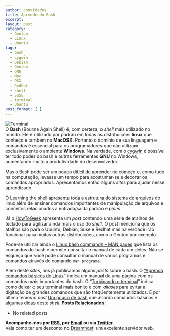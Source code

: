 ```yaml
---
author: convidados
title: Aprendendo Bash
excerpt:
layout: post
category:
  - Gentoo
  - Linux
  - Ubuntu
tags:
  - bash
  - cygwin
  - Debian
  - Gentoo
  - GNU
  - Mac
  - OSX
  - Redhat
  - shell
  - SuSE
  - terminal
  - Ubuntu
post_format: [ ]
---
```

![Terminal][1]  
O **Bash** (Bourne Again Shell) é, com certeza, o *shell* mais utilizado no mundo. Ele é utilizado por padrão em todas as distribuições **linux** que conheço e também no **MacOSX**. Portanto o domínio de sua linguagem e comandos é essencial para os programadores que não utilizam exclusivamente o ambiente **Windows**. Na verdade, com o [cygwin][2] é possível ter todo poder do bash e outras ferramentas **GNU** no Windows, aumentando muito a produtividade do desenvolvedor.



Mas o Bash pode ser um pouco difícil de aprender no começo e, como tudo na computação, levasse um tempo para acostumar-se e decorar os comandos apropriados. Apresentamos então alguns *sites* para ajudar nesse aprendizado.

O [Learning the shell][3] apresenta toda a estrutura do sistema de arquivos do linux além de ensinar comandos importantes de manipulação de arquivos e conceitos relacionados a entrada/saída padrão e *pipes*.

Já o [HowToGeek][4] apresenta um *post* contendo uma série de atalhos de teclado para agilizar ainda mais o uso do *shell*. O post menciona que os atalhos são para o Ubuntu, Debian, Suse e Redhat mas na verdade irão funcionar para muitas outras distribuições, como o Gentoo por exemplo.

Pode-se utilizar ainda o [Linux bash commands – MAN pages][5] que lista os comandos do bash e permite consultar o manual de cada um deles. Não se esqueça que você pode consultar o manual de vários programas e comandos através do comando `man programa`.

Além deste *sites*, nos já publicamos alguns *posts* sobre o bash. O [“Aprenda comandos básicos de Linux][6]” indica um manual de uma página com os comandos mais importantes do bash. O “[Turbinando o terminal][7]” indica como deixar o seu terminal mais bonito e com *aliases* para evitar a digitação de grandes comandos que são freqüentemente utilizados. E por último temos o *post* [Um pouco de bash][8] que aborda comandos básicos e algumas dicas deste *shell*. 
**Posts Relacionados:** 
*   No related posts









**Acompanhe-nos por [ RSS][10], por [Email][11] ou via [Twitter][12].**  
Veja como ter um desconto no [Dreamhost][13]: um excelente servidor web.

 [1]: http://vidageek.net/wp-content/uploads/2008/02/terminal.png
 [2]: http://cygwin.com/ "cygwin"
 [3]: http://linuxcommand.org/learning_the_shell.php "Learning the shell"
 [4]: http://www.howtogeek.com/howto/ubuntu/keyboard-shortcuts-for-bash-command-shell-for-ubuntu-debian-suse-redhat-linux-etc/ "HowToGeek"
 [5]: http://www.ss64.com/bash/ "Linux bash commands - MAN pages"
 [6]: http://vidageek.net/2008/02/27/aprenda-comandos-basicos-de-linux/ "Aprenda comandos básicos de Linux"
 [7]: http://vidageek.net/2007/07/28/turbinando-o-terminal/ "Turbinando o terminal"
 [8]: http://vidageek.net/2007/03/17/um-pouco-de-bash-parte-i/ "Um pouco de bash"
 [9]: https://twitter.com/share
 [10]: http://feeds.feedburner.com/VidaGeek
 [11]: http://feedburner.google.com/fb/a/mailverify?uri=VidaGeek&loc=pt_BR
 [12]: http://twitter.com/blogvidageek
 [13]: http://vidageek.net/dreamhost/
